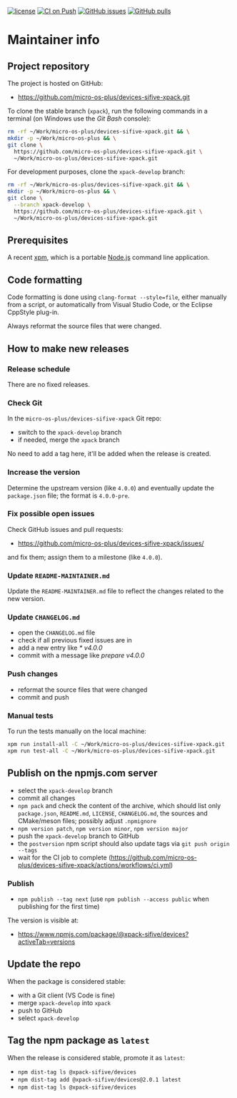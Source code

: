 [![license](https://img.shields.io/github/license/micro-os-plus/devices-sifive-xpack)](https://github.com/micro-os-plus/devices-sifive-xpack/blob/xpack/LICENSE)
[![CI on Push](https://github.com/micro-os-plus/devices-sifive-xpack/actions/workflows/ci.yml/badge.svg)](https://github.com/micro-os-plus/devices-sifive-xpack/actions/workflows/ci.yml)
[![GitHub issues](https://img.shields.io/github/issues/micro-os-plus/devices-sifive-xpack.svg)](https://github.com/micro-os-plus/devices-sifive-xpack/issues/)
[![GitHub pulls](https://img.shields.io/github/issues-pr/micro-os-plus/devices-sifive-xpack.svg)](https://github.com/micro-os-plus/devices-sifive-xpack/pulls)

# Maintainer info

## Project repository

The project is hosted on GitHub:

- <https://github.com/micro-os-plus/devices-sifive-xpack.git>

To clone the stable branch (`xpack`), run the following commands in a
terminal (on Windows use the _Git Bash_ console):

```sh
rm -rf ~/Work/micro-os-plus/devices-sifive-xpack.git && \
mkdir -p ~/Work/micro-os-plus && \
git clone \
  https://github.com/micro-os-plus/devices-sifive-xpack.git \
  ~/Work/micro-os-plus/devices-sifive-xpack.git
```

For development purposes, clone the `xpack-develop` branch:

```sh
rm -rf ~/Work/micro-os-plus/devices-sifive-xpack.git && \
mkdir -p ~/Work/micro-os-plus && \
git clone \
  --branch xpack-develop \
  https://github.com/micro-os-plus/devices-sifive-xpack.git \
  ~/Work/micro-os-plus/devices-sifive-xpack.git
```

## Prerequisites

A recent [xpm](https://xpack.github.io/xpm/), which is a portable
[Node.js](https://nodejs.org/) command line application.

## Code formatting

Code formatting is done using `clang-format --style=file`, either manually
from a script, or automatically from Visual Studio Code, or the Eclipse
CppStyle plug-in.

Always reformat the source files that were changed.

## How to make new releases

### Release schedule

There are no fixed releases.

### Check Git

In the `micro-os-plus/devices-sifive-xpack` Git repo:

- switch to the `xpack-develop` branch
- if needed, merge the `xpack` branch

No need to add a tag here, it'll be added when the release is created.

### Increase the version

Determine the upstream version (like `4.0.0`) and eventually update the
`package.json` file; the format is `4.0.0-pre`.

### Fix possible open issues

Check GitHub issues and pull requests:

- <https://github.com/micro-os-plus/devices-sifive-xpack/issues/>

and fix them; assign them to a milestone (like `4.0.0`).

### Update `README-MAINTAINER.md`

Update the `README-MAINTAINER.md` file to reflect the changes
related to the new version.

### Update `CHANGELOG.md`

- open the `CHANGELOG.md` file
- check if all previous fixed issues are in
- add a new entry like _* v4.0.0_
- commit with a message like _prepare v4.0.0_

### Push changes

- reformat the source files that were changed
- commit and push

### Manual tests

To run the tests manually on the local machine:

```sh
xpm run install-all -C ~/Work/micro-os-plus/devices-sifive-xpack.git
xpm run test-all -C ~/Work/micro-os-plus/devices-sifive-xpack.git
```

## Publish on the npmjs.com server

- select the `xpack-develop` branch
- commit all changes
- `npm pack` and check the content of the archive, which should list
  only `package.json`, `README.md`, `LICENSE`, `CHANGELOG.md`,
  the sources and CMake/meson files;
  possibly adjust `.npmignore`
- `npm version patch`, `npm version minor`, `npm version major`
- push the `xpack-develop` branch to GitHub
- the `postversion` npm script should also update tags via `git push origin --tags`
- wait for the CI job to complete
  (<https://github.com/micro-os-plus/devices-sifive-xpack/actions/workflows/ci.yml>)

### Publish

- `npm publish --tag next` (use `npm publish --access public` when
  publishing for the first time)

The version is visible at:

- <https://www.npmjs.com/package/@xpack-sifive/devices?activeTab=versions>

## Update the repo

When the package is considered stable:

- with a Git client (VS Code is fine)
- merge `xpack-develop` into `xpack`
- push to GitHub
- select `xpack-develop`

## Tag the npm package as `latest`

When the release is considered stable, promote it as `latest`:

- `npm dist-tag ls @xpack-sifive/devices`
- `npm dist-tag add @xpack-sifive/devices@2.0.1 latest`
- `npm dist-tag ls @xpack-sifive/devices`
